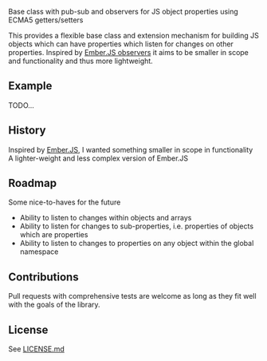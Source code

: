 Base class with pub-sub and observers for JS object properties using ECMA5 getters/setters

This provides a flexible base class and extension mechanism for building JS objects which can have properties which
listen for changes on other properties. Inspired by [Ember.JS observers](http://emberjs.com/guides/object-model/observers/)
it aims to be smaller in scope and functionality and thus more lightweight.

## Example

TODO...

## History

Inspired by [Ember.JS](http://emberjs.com/), I wanted something smaller in scope in functionality
A lighter-weight and less complex version of Ember.JS

## Roadmap

Some nice-to-haves for the future
* Ability to listen to changes within objects and arrays
* Ability to listen for changes to sub-properties, i.e. properties of objects which are properties
* Ability to listen to changes to properties on any object within the global namespace

## Contributions

Pull requests with comprehensive tests are welcome as long as they fit well with the goals of the library.

## License

See [LICENSE.md](https://github.com/hiddentao/basespy/blob/master/LICENSE.md)